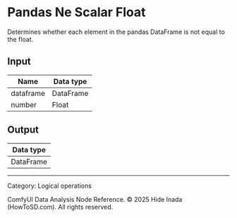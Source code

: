 # Pandas Ne Scalar Float
Determines whether each element in the pandas DataFrame is not equal to the float.

## Input
| Name | Data type |
|---|---|
| dataframe | DataFrame |
| number | Float |

## Output
| Data type |
|---|
| DataFrame |

<HR>
Category: Logical operations

ComfyUI Data Analysis Node Reference. © 2025 Hide Inada (HowToSD.com). All rights reserved.
